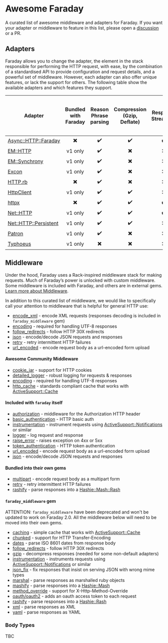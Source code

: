 # Awesome Faraday

A curated list of awesome middleware and adapters for Faraday.
If you want your adapter or middleware to feature in this list, please open a [discussion](https://github.com/lostisland/awesome-faraday/discussions) or a PR.

## Adapters

Faraday allows you to change the adapter, the element in the stack responsible for performing the HTTP request, with ease, by the combination of a standardised API to provide configuration and request details, and a powerful set of middleware.
However, each adapter can also offer unique features, or lack the support for others.
The following table show the available adapters and which features they support.

| Adapter | Bundled with Faraday | Reason Phrase parsing | Compression (Gzip, Deflate) | Response Streaming | Parallel Requests | GET, HEAD, DELETE, TRACE Request Body | HEAD Response Body | TRACE Method | Local Socket Binding |
| ----------------------- |  :---:  | :----: | :----: | :----: | :----: | :----: | :----: | :----: | :----: |
| [Async::HTTP::Faraday]  |   ✖️    |   ✔️   |   ✔️   |   ✔️   |   ✔️   |   ✔️   |   ✔️   |   ✔️   |   ✔️   |
| [EM::HTTP]              | v1 only |   ✔️   |   ✖️   |   ✖️   |   ✔️   |   ✔️   |   ✖️   |   ✔️   |   ✔️   |
| [EM::Synchrony]         | v1 only |   ✔️   |   ✖️   |   ✖️   |   ✔️   |   ✔️   |   ✖️   |   ✔️   |   ✔️   |
| [Excon]                 | v1 only |   ✔️   |   ✖️   |   ✖️   |   ✖️   |   ✔️   |   ✔️   |   ✔️   |   ✖️   |
| [HTTP.rb]               |   ✖️    |   ✔️   |   ✖️   |   ✖️   |   ✖️   |   ✔️   |   ✖️   |   ✔️   |   ✔️   |
| [HttpClient]            | v1 only |   ✔️   |   ✔️   |   ✖️   |   ✖️   |   ✔️   |   ✔️   |   ✔️   |   ✔️   |
| [httpx]                 |   ✖️    |   ✔️   |   ✔️   |   ✔️   |   ✔️   |   ✔️   |   ✔️   |   ✔️   |   ✔️   |
| [Net::HTTP]             | v1 only |   ✔️   |   ✔️   |   ✔️   |   ✖️   |   ✔️   |   ✔️   |   ✔️   |   ✖️   |
| [Net::HTTP::Persistent] | v1 only |   ✔️   |   ✔️   |   ✖️   |   ✖️   |   ✔️   |   ✔️   |   ✔️   |   ✖️   |
| [Patron]                | v1 only |   ✔️   |   ✖️   |   ✖️   |   ✖️   |   ✖️   |   ✔️   |   ✖️   |   ✖️   |
| [Typhoeus]              | v1 only |   ✖️   |   ✖️   |   ✖️   |   ✔️   |   ✔️   |   ✔️   |   ✔️   |   ✖️   |


## Middleware

Under the hood, Faraday uses a Rack-inspired middleware stack for making requests. Much of Faraday’s power is unlocked with custom middleware. Some middleware is included with Faraday, and others are in external gems. [Learn more about Middleware](https://lostisland.github.io/faraday/middleware/).

In addition to this curated list of middleware, we would like to specifically call your attention to middleware that is helpful for general HTTP use:

- [encode_xml](https://github.com/AlexWayfer/faraday-encode_xml) - encode XML requests (responses decoding is included in `faraday_middleware` gem)
- [encoding](https://github.com/ma2gedev/faraday-encoding) - required for handling UTF-8 responses
- [follow_redirects](https://github.com/lostisland/faraday_middleware/blob/main/lib/faraday_middleware/response/follow_redirects.rb) - follow HTTP 30X redirects
- [json](https://github.com/lostisland/faraday_middleware) - encode/decode JSON requests and responses
- [retry](https://lostisland.github.io/faraday-retry) - retry intermittent HTTP failures
- [url_encoded](https://lostisland.github.io/faraday/middleware/url-encoded) - encode request body as a url-encoded form upload

#### Awesome Community Middleware

- [cookie_jar](https://github.com/miyagawa/faraday-cookie_jar) - support for HTTP cookies
- [detailed_logger](https://github.com/envylabs/faraday-detailed_logger) - robust logging for requests & responses
- [encoding](https://github.com/ma2gedev/faraday-encoding) - required for handling UTF-8 responses
- [http_cache](https://github.com/sourcelevel/faraday-http-cache) - standards compliant cache that works with [ActiveSupport::Cache](https://api.rubyonrails.org/classes/ActiveSupport/Cache/Store.html)

#### Included with `faraday` itself

- [authorization](https://github.com/lostisland/faraday/blob/main/lib/faraday/request/authorization.rb) - middleware for the Authorization HTTP header
- [basic_authentication](https://lostisland.github.io/faraday/middleware/authentication) - HTTP basic auth
- [instrumentation](https://lostisland.github.io/faraday/middleware/instrumentation) - instrument requests using [ActiveSupport::Notifications](https://api.rubyonrails.org/classes/ActiveSupport/Notifications.html) or similar
- [logger](https://lostisland.github.io/faraday/middleware/logger) - log request and response
- [raise_error](https://lostisland.github.io/faraday/middleware/raise-error) - raises exception on 4xx or 5xx
- [token_authentication](https://lostisland.github.io/faraday/middleware/authentication) - HTTP token authentication
- [url_encoded](https://lostisland.github.io/faraday/middleware/url-encoded) - encode request body as a url-encoded form upload
- [json](https://github.com/lostisland/faraday_middleware) - encode/decode JSON requests and responses

#### Bundled into their own gems

- [multipart](https://lostisland.github.io/faraday-multipart) - encode request body as a multipart form
- [retry](https://lostisland.github.io/faraday-retry) - retry intermittent HTTP failures
- [rashify](https://github.com/lostisland/faraday-rashify) - parse responses into a [Hashie::Mash::Rash](https://github.com/hashie/hashie)

#### `faraday_middleware` gem

ATTENTION: `faraday_middleware` have been deprecated and won't be updated to work on Faraday 2.0.
All the middleware below will need to be moved into their own gems.

- [caching](https://github.com/lostisland/faraday_middleware/blob/main/docs/caching_responses.md) - simple cache that works with [ActiveSupport::Cache](https://api.rubyonrails.org/classes/ActiveSupport/Cache/Store.html)
- [chunked](https://github.com/lostisland/faraday_middleware/blob/main/lib/faraday_middleware/response/chunked.rb) - support for HTTP Transfer-Encoding
- [dates](https://github.com/lostisland/faraday_middleware/blob/main/lib/faraday_middleware/response/parse_dates.rb) - parse ISO 8601 dates from response body
- [follow_redirects](https://github.com/lostisland/faraday_middleware/blob/main/lib/faraday_middleware/response/follow_redirects.rb) - follow HTTP 30X redirects
- [gzip](https://github.com/lostisland/faraday_middleware/blob/main/docs/gzip.md) - decompress responses (needed for some non-default adapters)
- [instrumentation](https://github.com/lostisland/faraday_middleware/blob/main/lib/faraday_middleware/instrumentation.rb) - instruments requests using [ActiveSupport::Notifications](https://api.rubyonrails.org/classes/ActiveSupport/Notifications.html) or similar
- [json_fix](https://github.com/lostisland/faraday_middleware/blob/main/lib/faraday_middleware/response/parse_json.rb) - fix responses that insist on serving JSON with wrong mime types
- [marshal](https://github.com/lostisland/faraday_middleware/blob/main/lib/faraday_middleware/response/parse_marshal.rb) - parse responses as marshalled ruby objects
- [mashify](https://github.com/lostisland/faraday_middleware/blob/main/lib/faraday_middleware/response/mashify.rb) - parse responses into a [Hashie::Mash](https://github.com/hashie/hashie)
- [method_override](https://github.com/lostisland/faraday_middleware/blob/main/docs/method_override.md) - support for X-Http-Method-Override
- [oauth/oauth2](https://github.com/lostisland/faraday_middleware/blob/main/docs/oauth.md) - adds an oauth access token to each request
- [rashify](https://github.com/lostisland/faraday_middleware/blob/main/lib/faraday_middleware/response/rashify.rb) - parse responses into a [Hashie::Rash](https://github.com/hashie/hashie)
- [xml](https://github.com/lostisland/faraday_middleware/blob/main/lib/faraday_middleware/response/parse_xml.rb) - parse responses as XML
- [yaml](https://github.com/lostisland/faraday_middleware/blob/main/lib/faraday_middleware/response/parse_yaml.rb) - parse responses as YAML

### Body Types

TBC

[Async::HTTP::Faraday]:   https://github.com/socketry/async-http-faraday
[EM::HTTP]:               https://github.com/lostisland/faraday-em_http
[EM::Synchrony]:          https://github.com/lostisland/faraday-em_synchrony
[Excon]:                  https://github.com/lostisland/faraday-excon
[HTTP.rb]:                https://github.com/lostisland/faraday-http
[HttpClient]:             https://github.com/lostisland/faraday-httpclient
[httpx]:                  https://honeyryderchuck.gitlab.io/httpx/wiki/Faraday-Adapter
[Net::HTTP]:              https://github.com/lostisland/faraday-net_http
[Net::HTTP::Persistent]:  https://github.com/lostisland/faraday-net_http_persistent
[Patron]:                 https://github.com/lostisland/faraday-patron
[Typhoeus]:               https://github.com/typhoeus/typhoeus/blob/master/lib/typhoeus/adapters/faraday.rb
